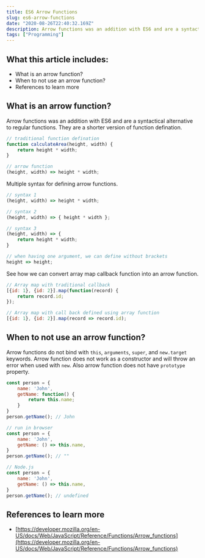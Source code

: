 ```yaml
---
title: ES6 Arrow Functions
slug: es6-arrow-functions
date: "2020-08-26T22:40:32.169Z"
description: Arrow functions was an addition with ES6 and are a syntactical alternative to regular functions. They are a shorter version of function defination.
tags: ["Programming"]
---
```


## What this article includes:

- What is an arrow function?
- When to not use an arrow function?
- References to learn more

## What is an arrow function?

Arrow functions was an addition with ES6 and are a syntactical alternative to regular functions. They are a shorter version of function defination.

```js
// traditional function defination
function calculateArea(height, width) {
    return height * width;
}

// arrow function
(height, width) => height * width;
```

Multiple syntax for defining arrow functions.

```js
// syntax 1
(height, width) => height * width;

// syntax 2
(height, width) => { height * width };

// syntax 3
(height, width) => {
    return height * width;
}

// when having one argument, we can define without brackets
height => height;
```

See how we can convert array map callback function into an arrow function.
```js
// Array map with traditional callback
[{id: 1}, {id: 2}].map(function(record) {
    return record.id;
});

// Array map with call back defined using array function
[{id: 1}, {id: 2}].map(record => record.id);
```

## When to not use an arrow function?

Arrow functions do not bind with `this`, `arguments`, `super`, and `new.target` keywords. Arrow function does not work as a constructor and  will throw an error when used with `new`. Also arrow function does not have `prototype` property.

```js
const person = {
    name: 'John',
    getName: function() {
        return this.name;
    }
}
person.getName(); // John

// run in browser
const person = {
    name: 'John',
    getName: () => this.name,
}
person.getName(); // ""

// Node.js
const person = {
    name: 'John',
    getName: () => this.name,
}
person.getName(); // undefined
```

## References to learn more

- [https://developer.mozilla.org/en-US/docs/Web/JavaScript/Reference/Functions/Arrow_functions](https://developer.mozilla.org/en-US/docs/Web/JavaScript/Reference/Functions/Arrow_functions)


